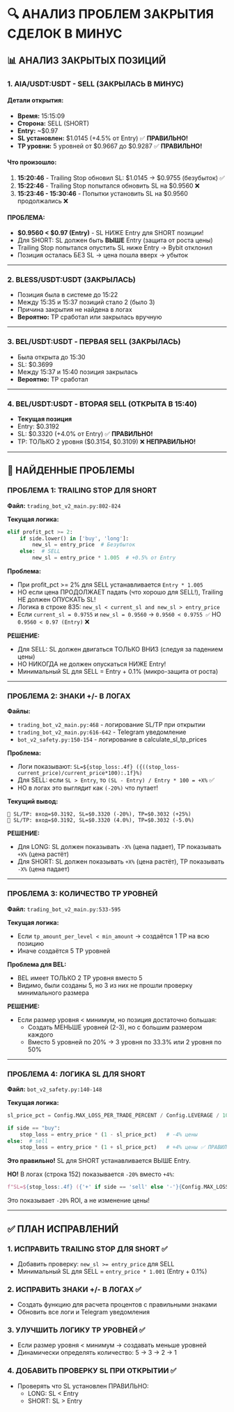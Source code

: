 # 🔍 АНАЛИЗ ПРОБЛЕМ ЗАКРЫТИЯ СДЕЛОК В МИНУС

## 📊 АНАЛИЗ ЗАКРЫТЫХ ПОЗИЦИЙ

### 1. **AIA/USDT:USDT - SELL (ЗАКРЫЛАСЬ В МИНУС)**

#### Детали открытия:
- **Время:** 15:15:09
- **Сторона:** SELL (SHORT)
- **Entry:** ~$0.97
- **SL установлен:** $1.0145 (+4.5% от Entry) ✅ **ПРАВИЛЬНО!**
- **TP уровни:** 5 уровней от $0.9667 до $0.9287 ✅ **ПРАВИЛЬНО!**

#### Что произошло:
1. **15:20:46** - Trailing Stop обновил SL: $1.0145 → $0.9755 (безубыток) ✅
2. **15:22:46** - Trailing Stop попытался обновить SL на $0.9560 ❌
3. **15:23:46 - 15:30:46** - Попытки установить SL на $0.9560 продолжались ❌

#### **ПРОБЛЕМА:**
- **$0.9560 < $0.97 (Entry)** - SL НИЖЕ Entry для SHORT позиции!
- Для SHORT: SL должен быть **ВЫШЕ** Entry (защита от роста цены)
- Trailing Stop попытался опустить SL ниже Entry → Bybit отклонил
- Позиция осталась БЕЗ SL → цена пошла вверх → убыток

---

### 2. **BLESS/USDT:USDT (ЗАКРЫЛАСЬ)**
- Позиция была в системе до 15:22
- Между 15:35 и 15:37 позиций стало 2 (было 3)
- Причина закрытия не найдена в логах
- **Вероятно:** TP сработал или закрылась вручную

---

### 3. **BEL/USDT:USDT - ПЕРВАЯ SELL (ЗАКРЫЛАСЬ)**
- Была открыта до 15:30
- SL: $0.3699
- Между 15:37 и 15:40 позиция закрылась
- **Вероятно:** TP сработал

---

### 4. **BEL/USDT:USDT - ВТОРАЯ SELL (ОТКРЫТА В 15:40)**
- **Текущая позиция**
- Entry: $0.3192
- SL: $0.3320 (+4.0% от Entry) ✅ **ПРАВИЛЬНО!**
- TP: ТОЛЬКО 2 уровня ($0.3154, $0.3109) ❌ **НЕПРАВИЛЬНО!**

---

## 🚨 НАЙДЕННЫЕ ПРОБЛЕМЫ

### **ПРОБЛЕМА 1: TRAILING STOP ДЛЯ SHORT**
**Файл:** `trading_bot_v2_main.py:802-824`

**Текущая логика:**
```python
elif profit_pct >= 2:
    if side.lower() in ['buy', 'long']:
        new_sl = entry_price  # Безубыток
    else:  # SELL
        new_sl = entry_price * 1.005  # +0.5% от Entry
```

**Проблема:**
- При profit_pct >= 2% для SELL устанавливается `Entry * 1.005`
- НО если цена ПРОДОЛЖАЕТ падать (что хорошо для SELL!), Trailing НЕ должен ОПУСКАТЬ SL!
- Логика в строке 835: `new_sl < current_sl and new_sl > entry_price`
- Если `current_sl = 0.9755` и `new_sl = 0.9560` → `0.9560 < 0.9755 ✅` НО `0.9560 < 0.97 (Entry)` ❌

**РЕШЕНИЕ:**
- Для SELL: SL должен двигаться ТОЛЬКО ВНИЗ (следуя за падением цены)
- НО НИКОГДА не должен опускаться НИЖЕ Entry!
- Минимальный SL для SELL = Entry + 0.1% (микро-защита от роста)

---

### **ПРОБЛЕМА 2: ЗНАКИ +/- В ЛОГАХ**
**Файлы:**
- `trading_bot_v2_main.py:468` - логирование SL/TP при открытии
- `trading_bot_v2_main.py:616-642` - Telegram уведомление
- `bot_v2_safety.py:150-154` - логирование в calculate_sl_tp_prices

**Проблема:**
- Логи показывают: `SL=${stop_loss:.4f} ({((stop_loss-current_price)/current_price*100):.1f}%)`
- Для SELL: если `SL > Entry`, то `(SL - Entry) / Entry * 100 = +X%` ✅
- НО в логах это выглядит как `(-20%)` что путает!

**Текущий вывод:**
```
🎯 SL/TP: вход=$0.3192, SL=$0.3320 (-20%), TP=$0.3032 (+25%)
🎯 SL/TP: вход=$0.3192, SL=$0.3320 (4.0%), TP=$0.3032 (-5.0%)
```

**РЕШЕНИЕ:**
- Для LONG: SL должен показывать `-X%` (цена падает), TP показывать `+X%` (цена растёт)
- Для SHORT: SL должен показывать `+X%` (цена растёт), TP показывать `-X%` (цена падает)

---

### **ПРОБЛЕМА 3: КОЛИЧЕСТВО TP УРОВНЕЙ**
**Файл:** `trading_bot_v2_main.py:533-595`

**Текущая логика:**
- Если `tp_amount_per_level < min_amount` → создаётся 1 TP на всю позицию
- Иначе создаётся 5 TP уровней

**Проблема для BEL:**
- BEL имеет ТОЛЬКО 2 TP уровня вместо 5
- Видимо, были созданы 5, но 3 из них не прошли проверку минимального размера

**РЕШЕНИЕ:**
- Если размер уровня < минимум, но позиция достаточно большая:
  - Создать МЕНЬШЕ уровней (2-3), но с большим размером каждого
  - Вместо 5 уровней по 20% → 3 уровня по 33.3% или 2 уровня по 50%

---

### **ПРОБЛЕМА 4: ЛОГИКА SL ДЛЯ SHORT**
**Файл:** `bot_v2_safety.py:140-148`

**Текущая логика:**
```python
sl_price_pct = Config.MAX_LOSS_PER_TRADE_PERCENT / Config.LEVERAGE / 100  # 20/5/100 = 0.04 (4% цены)

if side == "buy":
    stop_loss = entry_price * (1 - sl_price_pct)   # -4% цены
else:  # sell
    stop_loss = entry_price * (1 + sl_price_pct)   # +4% цены ✅ ПРАВИЛЬНО!
```

**Это правильно!** SL для SHORT устанавливается ВЫШЕ Entry.

**НО!** В логах (строка 152) показывается `-20%` вместо `+4%`:
```python
f"SL=${stop_loss:.4f} ({'+' if side == 'sell' else '-'}{Config.MAX_LOSS_PER_TRADE_PERCENT}%)"
```
Это показывает `-20%` ROI, а не изменение цены!

---

## ✅ ПЛАН ИСПРАВЛЕНИЙ

### 1. **ИСПРАВИТЬ TRAILING STOP ДЛЯ SHORT** ✅
- Добавить проверку: `new_sl >= entry_price` для SELL
- Минимальный SL для SELL = `entry_price * 1.001` (Entry + 0.1%)

### 2. **ИСПРАВИТЬ ЗНАКИ +/- В ЛОГАХ** ✅
- Создать функцию для расчета процентов с правильными знаками
- Обновить все логи и Telegram уведомления

### 3. **УЛУЧШИТЬ ЛОГИКУ TP УРОВНЕЙ** ✅
- Если размер уровня < минимум → создавать меньше уровней
- Динамически определять количество: 5 → 3 → 2 → 1

### 4. **ДОБАВИТЬ ПРОВЕРКУ SL ПРИ ОТКРЫТИИ** ✅
- Проверять что SL установлен ПРАВИЛЬНО:
  - LONG: SL < Entry
  - SHORT: SL > Entry



